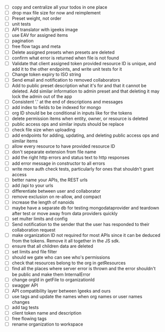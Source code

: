 - [ ] copy and centralize all your todos in one place
- [ ] drop max file size for now and reimplement
- [ ] Preset weight, not order
- [ ] unit tests
- [ ] API translator with igeeks image
- [ ] use EAV for assigned items
- [ ] pagination
- [ ] free flow tags and meta
- [ ] Delete assigned presets when presets are deleted
- [ ] confirm what error is returned when file is not found
- [ ] Validate that client assigned token provided resource ID is unique, and add it to the other endpoints, and write unit tests for it
- [ ] Change token expiry to ISO string
- [ ] Send email and notification to removed collaborators
- [ ] Add to public preset description what it's for and that it cannot be deleted. Add similar information to admin preset and that deleting it may lock the admin out of the app
- [ ] Consistent '.' at the end of descriptions and messages
- [ ] add index to fields to be indexed for mongo
- [ ] org ID should be be conditional in inputs like for the tokens
- [ ] delete permission items when entity, owner, or resource is deleted
- [ ] public access ops and similar inputs should be replace
- [ ] check file size when uploading
- [ ] add endpoints for adding, updating, and deleting public access ops and similar items
- [ ] allow every resource to have provided resource ID
- [ ] don't sepearate extension from file name
- [ ] add the right http errors and status text to http responses
- [ ] add error message in constructor to all errors
- [ ] write more auth check tests, particularly for ones that shouldn't grant access
- [ ] better name your APIs, the REST urls
- [ ] add /api to your urls
- [ ] differentiate between user and collaborator
- [ ] remove exclusion on re-allow, and compact
- [ ] increase the length of nanoids
- [ ] maybe have a separate db for testing mongodataprovider and teardown after test or move away from data providers quickly
- [ ] set multer limits and config
- [ ] Send notification to the sender that the user has responded to their collaboration request
- [ ] make organization ID not required for most APIs since it can be deduced from the tokens. Remove it all together in the JS sdk.
- [ ] ensure that all children data are deleted
- [ ] set limits and file filter
- [ ] should we gate who can see who's permissions
- [ ] check that resources belong to the org in getResources
- [ ] find all the places where server error is thrown and the error shouldn't be public and make them InternalError
- [ ] change orgId in getFile to organizationId
- [ ] swagger API
- [ ] API compatibility layer between Igeeks and ours
- [ ] use tags and update the names when org names or user names changes
- [ ] add tag tests
- [ ] client token name and description
- [ ] free flowing tags
- [ ] rename organization to workspace
